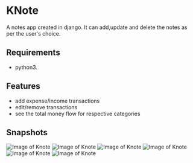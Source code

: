 # KNote
A notes app created in django. It can add,update and delete the notes as per the user's choice.

## Requirements

- python3.

## Features

- add expense/income transactions
- edit/remove transactions
- see the total money flow for respective categories

## Snapshots

![Image of Knote](https://user-images.githubusercontent.com/47468438/82976308-5b445000-9ffc-11ea-97ba-84a291f440b4.PNG)
![Image of Knote](https://user-images.githubusercontent.com/47468438/82976351-7a42e200-9ffc-11ea-892f-f12b33d41d90.PNG)
![Image of Knote](https://user-images.githubusercontent.com/47468438/82976360-8038c300-9ffc-11ea-91db-efdd1511d531.PNG)
![Image of Knote](https://user-images.githubusercontent.com/47468438/82976372-84fd7700-9ffc-11ea-8694-21c4e0deaf3e.PNG)
![Image of Knote](https://user-images.githubusercontent.com/47468438/82976374-875fd100-9ffc-11ea-9d2c-892b554887f8.PNG)
![Image of Knote](https://user-images.githubusercontent.com/47468438/82976378-8af35800-9ffc-11ea-8667-2f75d65cc99c.PNG)

